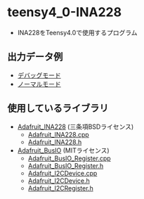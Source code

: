 # teensy4_0-INA228
* INA228をTeensy4.0で使用するプログラム

## 出力データ例

* [デバッグモード](./data/debug-ture.txt)
* [ノーマルモード](./data/debug-false.txt)

## 使用しているライブラリ

* [Adafruit_INA228](https://github.com/adafruit/Adafruit_INA228) (三条項BSDライセンス)
  * [Adafruit_INA228.cpp](./Adafruit_INA228.cpp)
  * [Adafruit_INA228.h](./Adafruit_INA228.h)
* [Adafruit_BusIO](https://github.com/adafruit/Adafruit_BusIO) (MITライセンス)
  * [Adafruit_BusIO_Register.cpp](./Adafruit_BusIO_Register.cpp)
  * [Adafruit_BusIO_Register.h](./Adafruit_BusIO_Register.h)
  * [Adafruit_I2CDevice.cpp](./Adafruit_I2CDevice.cpp)
  * [Adafruit_I2CDevice.h](./Adafruit_I2CDevice.h)
  * [Adafruit_I2CRegister.h](./Adafruit_I2CRegister.h)

